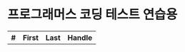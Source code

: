 <h1>프로그래머스 코딩 테스트 연습용</h1>

<table>
   <tr>
      <th scope="col">#</th>
      <th scope="col">First</th>
      <th scope="col">Last</th>
      <th scope="col">Handle</th>
    </tr>
  
  
</table>
